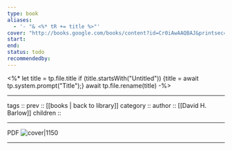 ```yaml
---
type: book
aliases:
  - '- "& <%* tR += title %>"'
cover: "http://books.google.com/books/content?id=Cr0iAwAAQBAJ&printsec=frontcover&img=1&zoom=1&edge=curl&source=gbs_api"
start: 
end: 
status: todo
recommendedby:
---
```


<%*
let title = tp.file.title
if (title.startsWith("Untitled")) {title = await tp.system.prompt("Title");}
await tp.file.rename(title)
-%>


---
tags ::
prev :: [[books | back to library]]
category ::
author :: [[David H. Barlow]]
children ::

---
PDF
![cover|1150](http://books.google.com/books/content?id=Cr0iAwAAQBAJ&printsec=frontcover&img=1&zoom=1&edge=curl&source=gbs_api)

---